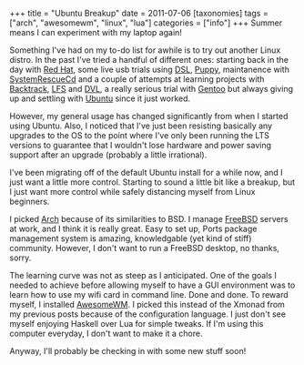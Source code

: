 +++
title = "Ubuntu Breakup"
date = 2011-07-06
[taxonomies]
tags = ["arch", "awesomewm", "linux", "lua"]
categories = ["info"]
+++
Summer means I can experiment with my laptop again!

Something I've had on my to-do list for awhile is to try out another Linux distro. In the past I've tried a handful of different ones: starting back in the day with [Red Hat][redhat-linux], some live usb trials using [DSL][damn-small-linux], [Puppy][puppy-linux], maintanence with [SystemRescueCd][sysrescue] and a couple of attempts at learning projects with [Backtrack][backtrack-linux], [LFS][linux-from-scratch] and [DVL][damn-vulnerable-linux], a really serious trial with [Gentoo][gentoo] but always giving up and settling with [Ubuntu][ubuntu] since it just worked.

However, my general usage has changed significantly from when I started using Ubuntu. Also, I noticed that I've just been resisting basically any upgrades to the OS to the point where I've only been running the LTS versions to guarantee that I wouldn't lose hardware and power saving support after an upgrade (probably a little irrational).

I've been migrating off of the default Ubuntu install for a while now, and I just want a little more control. Starting to sound a little bit like a breakup, but I just want more control while safely distancing myself from Linux beginners.

I picked [Arch][arch-linux] because of its similarities to BSD. I manage [FreeBSD][freebsd] servers at work, and I think it is really great. Easy to set up, Ports package management system is amazing, knowledgable (yet kind of stiff) community. However, I don't want to run a FreeBSD desktop, no thanks, sorry.

The learning curve was not as steep as I anticipated. One of the goals I needed to achieve before allowing myself to have a GUI environment was to learn how to use my wifi card in command line. Done and done. To reward myself, I installed [AwesomeWM][awesome-wm]. I picked this instead of the Xmonad from my previous posts because of the configuration language. I just don't see myself enjoying Haskell over Lua for simple tweaks. If I'm using this computer everyday, I don't want to make it a chore.

Anyway, I'll probably be checking in with some new stuff soon!

[redhat-linux]: http://www.redhat.com
[damn-small-linux]: http://www.damnsmalllinux.org
[puppy-linux]: http://www.puppylinux.org
[sysrescue]: http://www.sysresccd.org/Main_Page
[backtrack-linux]: http://www.backtrack-linux.org
[linux-from-scratch]: http://www.linuxfromscratch.org
[damn-vulnerable-linux]: http://www.damnvulnerablelinux.org
[gentoo]: http://www.gentoo.org
[ubuntu]: http://www.ubuntu.com
[arch-linux]: http://archlinux.org
[freebsd]: http://www.freebsd.org
[awesome-wm]: http://awesome.naquadah.org
